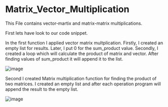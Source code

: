 # Matrix_Vector_Multiplication

This File contains vector-martix and matrix-matrix multiplications.

First lets have look to our code snippet.

In the first function I applied vector matrix multplication. Firstly, I created an empty list for results. Later, I put 0 for the sum_product value. Secondly, I created a loop which will calculate the product of matrix and vector. After finding values of sum_product it will append it to the list. 

![image](https://github.com/iltun/Matrix_Vector_Multplication/assets/78234945/39f7cf89-cb09-4e25-a127-699630166e52)

Second I created Matrix multiplication function for finding the product of two matrices. I created an empty list and after each operation program will append the result to the empty list.

![image](https://github.com/iltun/Matrix_Vector_Multiplication/assets/78234945/d2ce1ce5-7358-47a1-ae0f-f3005483c679)
